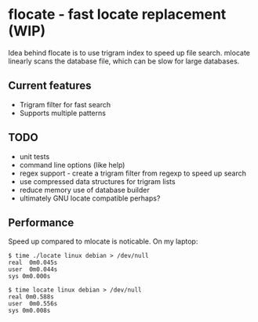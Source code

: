 flocate - fast locate replacement (WIP)
=========

Idea behind flocate is to use trigram index to speed up file search.
mlocate linearly scans the database file, which can be slow for large databases.

Current features
---------
- Trigram filter for fast search
- Supports multiple patterns

TODO
---------
- unit tests
- command line options (like help)
- regex support - create a trigram filter from regexp to speed up search
- use compressed data structures for trigram lists
- reduce memory use of database builder
- ultimately GNU locate compatible perhaps?

Performance
------------
Speed up compared to mlocate is noticable. On my laptop:

    $ time ./locate linux debian > /dev/null 
    real  0m0.045s
    user  0m0.044s
    sys 0m0.000s

    $ time locate linux debian > /dev/null
    real 0m0.588s
    user  0m0.556s
    sys 0m0.008s
